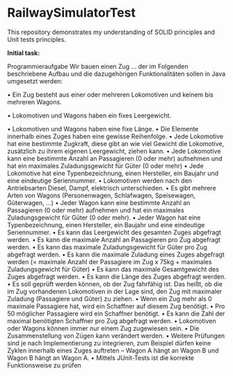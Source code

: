 # RailwaySimulatorTest

This repository demonstrates my understanding of SOLID principles and Unit tests principles.


**Initial task:**

Programmieraufgabe
Wir bauen einen Zug ... der im Folgenden beschriebene Aufbau und die dazugehörigen Funktionalitäten sollen in Java umgesetzt werden:

• Ein Zug besteht aus einer oder mehreren Lokomotiven und keinem bis mehreren Wagons.

• Lokomotiven und Wagons haben ein fixes Leergewicht.

• Lokomotiven und Wagons haben eine fixe Länge.
• Die Elemente innerhalb eines Zuges haben eine gewisse Reihenfolge.
• Jede Lokomotive hat eine bestimmte Zugkraft, diese gibt an wie viel Gewicht die
Lokomotive, zusätzlich zu ihrem eigenen Leergewicht, ziehen kann.
• Jede Lokomotive kann eine bestimmte Anzahl an Passagieren (0 oder mehr)
aufnehmen und hat ein maximales Zuladungsgewicht für Güter (0 oder mehr)
• Jede Lokomotive hat eine Typenbezeichnung, einen Hersteller, ein Baujahr und eine
eindeutige Seriennummer.
• Lokomotiven werden nach den Antriebsarten Diesel, Dampf, elektrisch
unterschieden.
• Es gibt mehrere Arten von Wagons (Personenwagen, Schlafwagen, Speisewagen,
Güterwagen, ...)
• Jeder Wagon kann eine bestimmte Anzahl an Passagieren (0 oder mehr) aufnehmen
und hat ein maximales Zuladungsgewicht für Güter (0 oder mehr).
• Jeder Wagon hat eine Typenbezeichnung, einen Hersteller, ein Baujahr und eine
eindeutige Seriennummer.
• Es kann das Leergewicht des gesamten Zuges abgefragt werden.
• Es kann die maximale Anzahl an Passagieren pro Zug abgefragt werden.
• Es kann das maximale Zuladungsgewicht für Güter pro Zug abgefragt werden.
• Es kann die maximale Zuladung eines Zuges abgefragt werden (= maximale Anzahl
der Passagiere im Zug x 75kg + maximales Zuladungsgewicht für Güter)
• Es kann das maximale Gesamtgewicht des Zuges abgefragt werden.
• Es kann die Länge des Zuges abgefragt werden.
• Es soll geprüft werden können, ob der Zug fahrfähig ist. Das heißt, ob die im Zug
vorhandenen Lokomotiven in der Lage sind, den Zug mit maximaler Zuladung
(Passagiere und Güter) zu ziehen.
• Wenn ein Zug mehr als 0 maximale Passagiere hat, wird ein Schaffner auf diesem Zug
benötigt.
• Pro 50 möglicher Passagiere wird ein Schaffner benötigt.
• Es kann die Zahl der maximal benötigten Schaffner pro Zug abgefragt werden.
• Lokomotiven oder Wagons können immer nur einem Zug zugewiesen sein.
• Die Zusammenstellung von Zügen kann verändert werden.
• Weitere Prüfungen sind je nach Implementierung zu integrieren, zum Beispiel dürfen
keine Zyklen innerhalb eines Zuges auftreten – Wagon A hängt an Wagon B und
Wagon B hängt an Wagon A.
• Mittels JUnit-Tests ist die korrekte Funktionsweise zu prüfen
